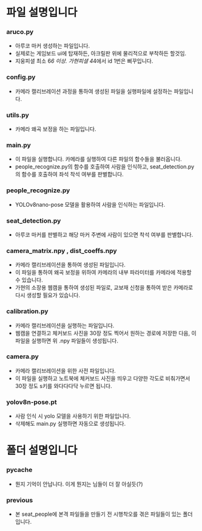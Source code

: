 # 파일 설명입니다

### aruco.py
- 아루코 마커 생성하는 파일입니다.
- 실제로는 게임보드 ui에 탑재하든, 아크릴판 위에 물리적으로 부착하든 할것임.
- 지웅피셜 최소 6*6 이상. 가현피셜 4*4에서 id 1번은 삐꾸입니다.

### config.py
- 카메라 캘리브레이션 과정을 통하여 생성된 파일을 실행파일에 설정하는 파일입니다.

### utils.py
- 카메라 왜곡 보정을 하는 파일입니다.

### main.py
- 이 파일을 실행합니다. 카메라를 실행하여 다른 파일의 함수들을 불러옵니다.
- people_recognize.py의 함수를 호출하여 사람을 인식하고, seat_detection.py의 함수를 호출하여 좌석 착석 여부를 판별합니다.

### people_recognize.py
- YOLOv8nano-pose 모델을 활용하여 사람을 인식하는 파일입니다.

### seat_detection.py
- 아루코 마커를 판별하고 해당 마커 주변에 사람이 있으면 착석 여부를 판별합니다.

### camera_matrix.npy , dist_coeffs.npy
- 카메라 캘리브레이션을 통하여 생성된 파일입니다.
- 이 파일을 통하여 왜곡 보정을 위하여 카메라의 내부 파라미터를 카메라에 적용할 수 있습니다.
- 가현의 소장용 웹캠을 통하여 생성된 파일로, 교보재 신청을 통하여 받은 카메라로 다시 생성할 필요가 있습니다.

### calibration.py
- 카메라 캘리브레이션을 실행하는 파일입니다.
- 웹캠을 연결하고 체커보드 사진을 30장 정도 찍어서 원하는 경로에 저장한 다음, 이 파일을 실행하면 위 .npy 파일들이 생성됩니다.

### camera.py
- 카메라 캘리브레이션을 위한 사전 파일입니다.
- 이 파일을 실행하고 노트북에 체커보드 사진을 띄우고 다양한 각도로 비춰가면서 30장 정도 s키를 와다다다닥 누르면 됩니다.

### yolov8n-pose.pt
- 사람 인식 시 yolo 모델을 사용하기 위한 파일입니다.
- 삭제해도 main.py 실행하면 자동으로 생성됩니다.

# 폴더 설명입니다

### __pycache__
- 뭔지 기억이 안납니다. 이게 뭔지는 님들이 더 잘 아실듯(?)

### previous
- 본 seat_people에 본격 파일들을 만들기 전 시행착오를 겪은 파일들이 있는 폴더입니다.